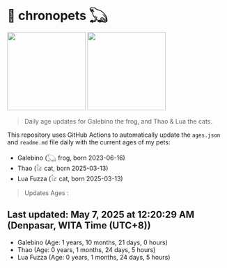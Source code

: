 # 🐾 chronopets 𓆏
<img src="https://github.com/user-attachments/assets/802b3632-7c4b-4232-a3a0-8b1d8fa6f04d" widht=180 height=180 >
<img src="https://github.com/user-attachments/assets/16687005-7ebb-4607-be57-0c8e528fed06" widht=180 height=180 >

> Daily age updates for Galebino the frog, and Thao & Lua the cats.

This repository uses GitHub Actions to automatically update the `ages.json` and `readme.md` file daily with the current ages of my pets: <br>
- Galebino (𓆏 frog, born 2023-06-16)
- Thao (𓃠 cat, born 2025-03-13)
- Lua Fuzza (𓃠 cat, born 2025-03-13)

> Updates Ages :

## Last updated: May 7, 2025 at 12:20:29 AM (Denpasar, WITA Time (UTC+8))

- Galebino (Age: 1 years, 10 months, 21 days, 0 hours)
- Thao (Age: 0 years, 1 months, 24 days, 5 hours)
- Lua Fuzza (Age: 0 years, 1 months, 24 days, 5 hours)

